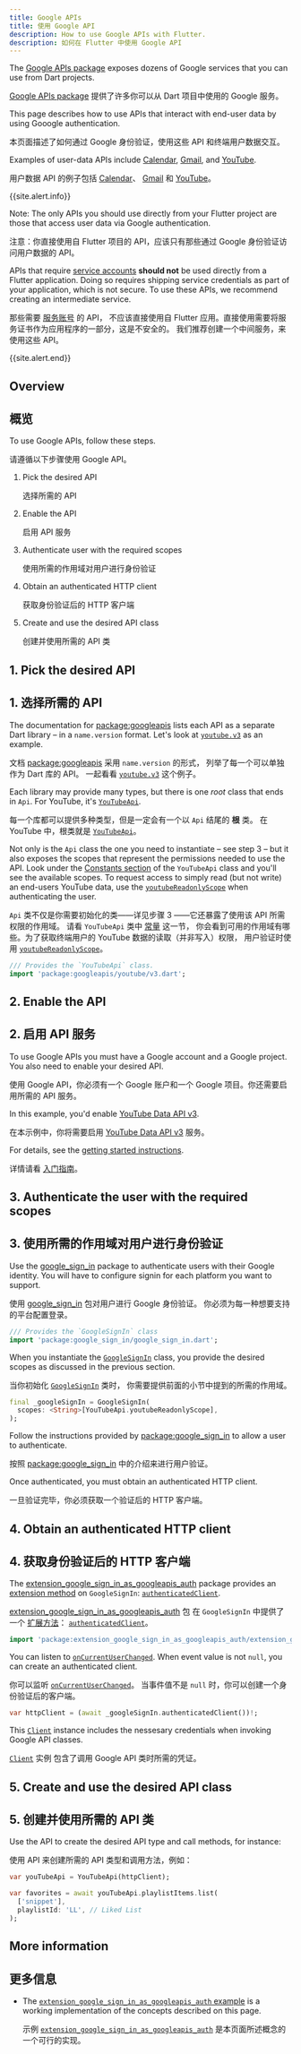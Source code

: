 ```yaml
---
title: Google APIs
title: 使用 Google API
description: How to use Google APIs with Flutter.
description: 如何在 Flutter 中使用 Google API
---
```


<?code-excerpt path-base="../examples/googleapis/"?>

The [Google APIs package]({{site.pub-pkg}}/googleapis) exposes dozens of Google
services that you can use from Dart projects.

[Google APIs package]({{site.pub-pkg}}/googleapis) 提供了许多你可以从 Dart 项目中使用的 Google 服务。

This page describes how to use APIs that interact with end-user data by using
Gooogle authentication.

本页面描述了如何通过 Google 身份验证，使用这些 API 和终端用户数据交互。

Examples of user-data APIs include
[Calendar]({{site.pub-api}}/googleapis/latest/calendar.v3/calendar.v3-library.html),
[Gmail]({{site.pub-api}}/googleapis/latest/gmail.v1/gmail.v1-library.html), and
[YouTube]({{site.pub-api}}/googleapis/latest/youtube.v3/youtube.v3-library.html).

用户数据 API 的例子包括 [Calendar]({{site.pub-api}}/googleapis/latest/calendar.v3/calendar.v3-library.html)、
[Gmail]({{site.pub-api}}/googleapis/latest/gmail.v1/gmail.v1-library.html) 
和 [YouTube]({{site.pub-api}}/googleapis/latest/youtube.v3/youtube.v3-library.html)。

{{site.alert.info}} 

  Note: The only APIs you should use directly from your Flutter
  project are those that access user data via Google authentication.
  
  注意：你直接使用自 Flutter 项目的 API，应该只有那些通过 Google 身份验证访问用户数据的 API。

  APIs that require
  [service accounts](https://cloud.google.com/iam/docs/service-accounts) **should
  not** be used directly from a Flutter application. Doing so requires shipping
  service credentials as part of your application, which is not secure. To use
  these APIs, we recommend creating an intermediate service.
  
  那些需要 [服务账号](https://cloud.google.com/iam/docs/service-accounts) 的 API，
  不应该直接使用自 Flutter 应用。直接使用需要将服务证书作为应用程序的一部分，这是不安全的。
  我们推荐创建一个中间服务，来使用这些 API。

<!-- TODO(kevmoo): Add link to public user guide when available. -->

{{site.alert.end}}

## Overview

## 概览

To use Google APIs, follow these steps.

请遵循以下步骤使用 Google API。

1. Pick the desired API

   选择所需的 API

1. Enable the API

   启用 API 服务

1. Authenticate user with the required scopes

   使用所需的作用域对用户进行身份验证

1. Obtain an authenticated HTTP client

   获取身份验证后的 HTTP 客户端

1. Create and use the desired API class

   创建并使用所需的 API 类

## 1. Pick the desired API

## 1. 选择所需的 API

The documentation for [package:googleapis]({{site.pub-api}}/googleapis) lists
each API as a separate Dart library – in a `name.version` format. Let's look at
[`youtube.v3`]({{site.pub-api}}/googleapis/latest/youtube.v3/youtube.v3-library.html)
as an example.

文档 [package:googleapis]({{site.pub-api}}/googleapis) 采用 `name.version` 的形式，
列举了每一个可以单独作为 Dart 库的 API。
一起看看 [`youtube.v3`]({{site.pub-api}}/googleapis/latest/youtube.v3/youtube.v3-library.html) 这个例子。

Each library may provide many types, but there is one _root_ class that ends in
`Api`. For YouTube, it's
[`YouTubeApi`]({{site.pub-api}}/googleapis/latest/youtube.v3/YouTubeApi-class.html).

每一个库都可以提供多种类型，但是一定会有一个以 `Api` 结尾的 **根** 类。
在 YouTube 中，根类就是 [`YouTubeApi`]({{site.pub-api}}/googleapis/latest/youtube.v3/YouTubeApi-class.html)。

Not only is the `Api` class the one you need to instantiate – see step 3 – but
it also exposes the scopes that represent the permissions needed to use the API.
Look under the
[Constants section]({{site.pub-api}}/googleapis/latest/youtube.v3/YouTubeApi-class.html#constants)
of the `YouTubeApi` class and you'll see the available scopes. To request access
to simply read (but not write) an end-users YouTube data, use the
[`youtubeReadonlyScope`]({{site.pub-api}}/googleapis/latest/youtube.v3/YouTubeApi/youtubeReadonlyScope-constant.html)
when authenticating the user.

`Api` 类不仅是你需要初始化的类——详见步骤 3 ——它还暴露了使用该 API 所需权限的作用域。
请看 `YouTubeApi` 类中 [常量]({{site.pub-api}}/googleapis/latest/youtube.v3/YouTubeApi-class.html#constants) 这一节，
你会看到可用的作用域有哪些。为了获取终端用户的 YouTube 数据的读取（并非写入）权限，
用户验证时使用 [`youtubeReadonlyScope`]({{site.pub-api}}/googleapis/latest/youtube.v3/YouTubeApi/youtubeReadonlyScope-constant.html)。

<?code-excerpt "lib/main.dart" skip="13" take="2"?>
```dart
/// Provides the `YouTubeApi` class.
import 'package:googleapis/youtube/v3.dart';
```

## 2. Enable the API

## 2. 启用 API 服务

To use Google APIs you must have a Google account and a Google project. You also
need to enable your desired API.

使用 Google API，你必须有一个 Google 账户和一个 Google 项目。你还需要启用所需的 API 服务。

In this example, you'd enable
[YouTube Data API v3](https://console.cloud.google.com/apis/api/youtube.googleapis.com).

在本示例中，你将需要启用 [YouTube Data API v3](https://console.cloud.google.com/apis/api/youtube.googleapis.com) 服务。

For details, see the
[getting started instructions](https://cloud.google.com/apis/docs/getting-started).

详情请看 [入门指南](https://cloud.google.com/apis/docs/getting-started)。

## 3. Authenticate the user with the required scopes

## 3. 使用所需的作用域对用户进行身份验证

Use the [google_sign_in]({{site.pub-pkg}}/google_sign_in) package to
authenticate users with their Google identity. You will have to configure signin
for each platform you want to support.

使用 [google_sign_in]({{site.pub-pkg}}/google_sign_in) 包对用户进行 Google 身份验证。
你必须为每一种想要支持的平台配置登录。

<?code-excerpt "lib/main.dart" skip="10" take="2"?>
```dart
/// Provides the `GoogleSignIn` class
import 'package:google_sign_in/google_sign_in.dart';
```

When you instantiate the
[`GoogleSignIn`]({{site.pub-api}}/google_sign_in/latest/google_sign_in/GoogleSignIn-class.html)
class, you provide the desired scopes as discussed in the previous section.

当你初始化 [`GoogleSignIn`]({{site.pub-api}}/google_sign_in/latest/google_sign_in/GoogleSignIn-class.html) 类时，
你需要提供前面的小节中提到的所需的作用域。

<?code-excerpt "lib/main.dart" skip="35" take="3"?>
```dart
final _googleSignIn = GoogleSignIn(
  scopes: <String>[YouTubeApi.youtubeReadonlyScope],
);
```

Follow the instructions provided by
[package:google_sign_in]({{site.pub-pkg}}/google_sign_in) to allow a user to
authenticate.

按照 [package:google_sign_in]({{site.pub-pkg}}/google_sign_in) 中的介绍来进行用户验证。

Once authenticated, you must obtain an authenticated HTTP client.

一旦验证完毕，你必须获取一个验证后的 HTTP 客户端。

## 4. Obtain an authenticated HTTP client

## 4. 获取身份验证后的 HTTP 客户端

The
[extension_google_sign_in_as_googleapis_auth]({{site.pub-pkg}}/extension_google_sign_in_as_googleapis_auth)
package provides an
[extension method]({{site.dart-site}}/guides/language/extension-methods) on
`GoogleSignIn`:
[`authenticatedClient`]({{site.pub-api}}/extension_google_sign_in_as_googleapis_auth/latest/extension_google_sign_in_as_googleapis_auth/GoogleApisGoogleSignInAuth/authenticatedClient.html).

[extension_google_sign_in_as_googleapis_auth]({{site.pub-pkg}}/extension_google_sign_in_as_googleapis_auth) 包
在 `GoogleSignIn` 中提供了一个 [扩展方法]({{site.dart-site}}/guides/language/extension-methods)：
[`authenticatedClient`]({{site.pub-api}}/extension_google_sign_in_as_googleapis_auth/latest/extension_google_sign_in_as_googleapis_auth/GoogleApisGoogleSignInAuth/authenticatedClient.html)。

<?code-excerpt "lib/main.dart" skip="7" take="1"?>
```dart
import 'package:extension_google_sign_in_as_googleapis_auth/extension_google_sign_in_as_googleapis_auth.dart';
```

You can listen to
[`onCurrentUserChanged`]({{site.pub-api}}/google_sign_in/latest/google_sign_in/GoogleSignIn/onCurrentUserChanged.html).
When event value is not `null`, you can create an authenticated client.

你可以监听 [`onCurrentUserChanged`]({{site.pub-api}}/google_sign_in/latest/google_sign_in/GoogleSignIn/onCurrentUserChanged.html)。
当事件值不是 `null` 时，你可以创建一个身份验证后的客户端。

<?code-excerpt "lib/main.dart" skip="124" take="1"?>
```dart
var httpClient = (await _googleSignIn.authenticatedClient())!;
```

This [`Client`]({{site.pub-api}}/http/latest/http/Client-class.html) instance
includes the nessesary credentials when invoking Google API classes.

[`Client`]({{site.pub-api}}/http/latest/http/Client-class.html) 实例
包含了调用 Google API 类时所需的凭证。

## 5. Create and use the desired API class

## 5. 创建并使用所需的 API 类

Use the API to create the desired API type and call methods, for instance:

使用 API 来创建所需的 API 类型和调用方法，例如：

<?code-excerpt "lib/main.dart" skip="125" take="6"?>
```dart
var youTubeApi = YouTubeApi(httpClient);

var favorites = await youTubeApi.playlistItems.list(
  ['snippet'],
  playlistId: 'LL', // Liked List
);
```

## More information

## 更多信息

- The
  [`extension_google_sign_in_as_googleapis_auth` example]({{site.pub-pkg}}/extension_google_sign_in_as_googleapis_auth/example)
  is a working implementation of the concepts described on this page.
  
  示例 [`extension_google_sign_in_as_googleapis_auth`]({{site.pub-pkg}}/extension_google_sign_in_as_googleapis_auth/example) 
  是本页面所述概念的一个可行的实现。
